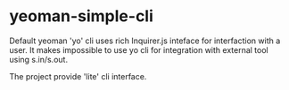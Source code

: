 # yeoman-simple-cli

Default yeoman 'yo' cli uses rich Inquirer.js inteface for interfaction with a user. 
It makes impossible to use yo cli for integration with external tool using s.in/s.out.

The project provide 'lite' cli interface.
